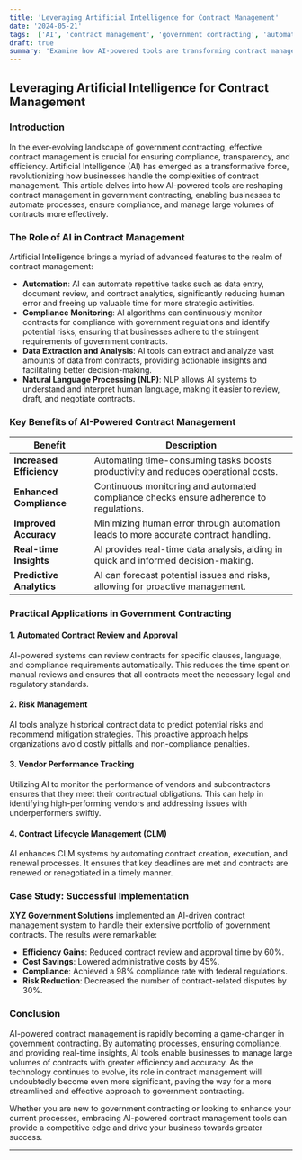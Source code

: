 ```yaml
---
title: 'Leveraging Artificial Intelligence for Contract Management'
date: '2024-05-21'
tags:  ['AI', 'contract management', 'government contracting', 'automation', 'compliance', 'technology']
draft: true
summary: 'Examine how AI-powered tools are transforming contract management in government contracting, helping businesses automate processes, ensure compliance, and manage large volumes of contracts more effectively.'
---
```


## Leveraging Artificial Intelligence for Contract Management

### Introduction
In the ever-evolving landscape of government contracting, effective contract management is crucial for ensuring compliance, transparency, and efficiency. Artificial Intelligence (AI) has emerged as a transformative force, revolutionizing how businesses handle the complexities of contract management. This article delves into how AI-powered tools are reshaping contract management in government contracting, enabling businesses to automate processes, ensure compliance, and manage large volumes of contracts more effectively.

### The Role of AI in Contract Management

Artificial Intelligence brings a myriad of advanced features to the realm of contract management:

- **Automation**: AI can automate repetitive tasks such as data entry, document review, and contract analytics, significantly reducing human error and freeing up valuable time for more strategic activities.
- **Compliance Monitoring**: AI algorithms can continuously monitor contracts for compliance with government regulations and identify potential risks, ensuring that businesses adhere to the stringent requirements of government contracts.
- **Data Extraction and Analysis**: AI tools can extract and analyze vast amounts of data from contracts, providing actionable insights and facilitating better decision-making.
- **Natural Language Processing (NLP)**: NLP allows AI systems to understand and interpret human language, making it easier to review, draft, and negotiate contracts.

### Key Benefits of AI-Powered Contract Management

| **Benefit**                  | **Description**                                                                 |
|------------------------------|---------------------------------------------------------------------------------|
| **Increased Efficiency**     | Automating time-consuming tasks boosts productivity and reduces operational costs. |
| **Enhanced Compliance**      | Continuous monitoring and automated compliance checks ensure adherence to regulations.   |
| **Improved Accuracy**        | Minimizing human error through automation leads to more accurate contract handling. |
| **Real-time Insights**       | AI provides real-time data analysis, aiding in quick and informed decision-making.  |
| **Predictive Analytics**     | AI can forecast potential issues and risks, allowing for proactive management.     |

### Practical Applications in Government Contracting

#### 1. Automated Contract Review and Approval
AI-powered systems can review contracts for specific clauses, language, and compliance requirements automatically. This reduces the time spent on manual reviews and ensures that all contracts meet the necessary legal and regulatory standards.

#### 2. Risk Management
AI tools analyze historical contract data to predict potential risks and recommend mitigation strategies. This proactive approach helps organizations avoid costly pitfalls and non-compliance penalties.

#### 3. Vendor Performance Tracking
Utilizing AI to monitor the performance of vendors and subcontractors ensures that they meet their contractual obligations. This can help in identifying high-performing vendors and addressing issues with underperformers swiftly.

#### 4. Contract Lifecycle Management (CLM)
AI enhances CLM systems by automating contract creation, execution, and renewal processes. It ensures that key deadlines are met and contracts are renewed or renegotiated in a timely manner.

### Case Study: Successful Implementation

**XYZ Government Solutions** implemented an AI-driven contract management system to handle their extensive portfolio of government contracts. The results were remarkable:

- **Efficiency Gains**: Reduced contract review and approval time by 60%.
- **Cost Savings**: Lowered administrative costs by 45%.
- **Compliance**: Achieved a 98% compliance rate with federal regulations.
- **Risk Reduction**: Decreased the number of contract-related disputes by 30%.

### Conclusion

AI-powered contract management is rapidly becoming a game-changer in government contracting. By automating processes, ensuring compliance, and providing real-time insights, AI tools enable businesses to manage large volumes of contracts with greater efficiency and accuracy. As the technology continues to evolve, its role in contract management will undoubtedly become even more significant, paving the way for a more streamlined and effective approach to government contracting.

Whether you are new to government contracting or looking to enhance your current processes, embracing AI-powered contract management tools can provide a competitive edge and drive your business towards greater success.

---
```